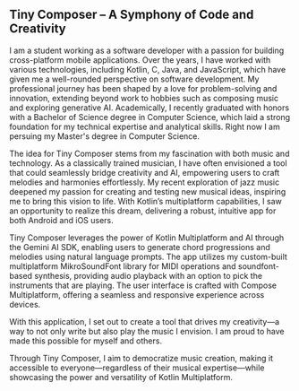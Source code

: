 ## Tiny Composer – A Symphony of Code and Creativity

I am a student working as a software developer with a passion for building cross-platform mobile applications. Over the years, I have worked with various technologies, including Kotlin, C, Java, and JavaScript, which have given me a well-rounded perspective on software development. My professional journey has been shaped by a love for problem-solving and innovation, extending beyond work to hobbies such as composing music and exploring generative AI. Academically, I recently graduated with honors with a Bachelor of Science degree in Computer Science, which laid a strong foundation for my technical expertise and analytical skills. Right now I am persuing my Master's degree in Computer Science.

The idea for Tiny Composer stems from my fascination with both music and technology. As a classically trained musician, I have often envisioned a tool that could seamlessly bridge creativity and AI, empowering users to craft melodies and harmonies effortlessly. My recent exploration of jazz music deepened my passion for creating and testing new musical ideas, inspiring me to bring this vision to life. With Kotlin’s multiplatform capabilities, I saw an opportunity to realize this dream, delivering a robust, intuitive app for both Android and iOS users.

Tiny Composer leverages the power of Kotlin Multiplatform and AI through the Gemini AI SDK, enabling users to generate chord progressions and melodies using natural language prompts. The app utilizes my custom-built multiplatform MikroSoundFont library for MIDI operations and soundfont-based synthesis, providing audio playback with an option to pick the instruments that are playing. The user interface is crafted with Compose Multiplatform, offering a seamless and responsive experience across devices.

With this application, I set out to create a tool that drives my creativity—a way to not only write but also play the music I envision. I am proud to have made this possible for myself and others. 

Through Tiny Composer, I aim to democratize music creation, making it accessible to everyone—regardless of their musical expertise—while showcasing the power and versatility of Kotlin Multiplatform.
